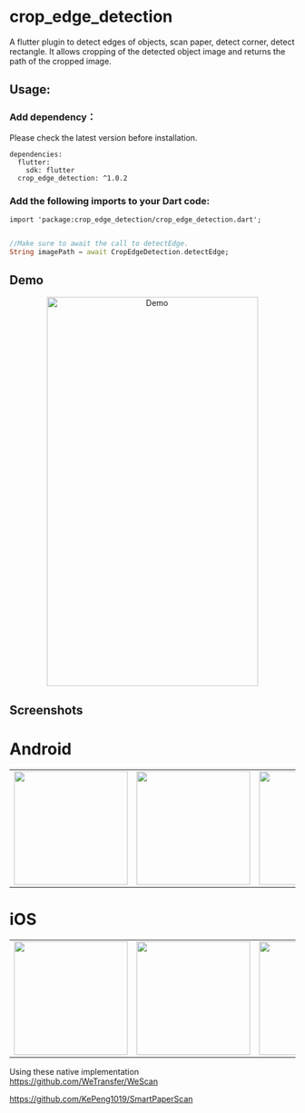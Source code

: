 # crop_edge_detection

A flutter plugin to detect edges of objects, scan paper, detect corner, detect rectangle. It allows cropping of the detected object image and returns the path of the cropped image.

## Usage:

### Add dependency：
Please check the latest version before installation.
```
dependencies:
  flutter:
    sdk: flutter
  crop_edge_detection: ^1.0.2
```

### Add the following imports to your Dart code:
```
import 'package:crop_edge_detection/crop_edge_detection.dart';
```

```dart

//Make sure to await the call to detectEdge.
String imagePath = await CropEdgeDetection.detectEdge;

```

## Demo

<p align="center">
  <img src="https://raw.githubusercontent.com/faisalramdan17/crop_edge_detection/master/screenshots/demo.gif" alt="Demo" style="margin:auto" width="372" height="686">
</p>

## Screenshots 

# Android

<div style="text-align: center">
   <table>
      <tr>
         <td style="text-align: center">
            <img src="https://raw.githubusercontent.com/faisalramdan17/crop_edge_detection/master/screenshots/android/1.jpg" width="200"/>
         </td>
         <td style="text-align: center">
            <img src="https://raw.githubusercontent.com/faisalramdan17/crop_edge_detection/master/screenshots/android/2.jpg" width="200" />
         </td>
         <td style="text-align: center">
            <img src="https://raw.githubusercontent.com/faisalramdan17/crop_edge_detection/master/screenshots/android/3.jpg" width="200"/>
         </td>
         <td style="text-align: center">
            <img src="https://raw.githubusercontent.com/faisalramdan17/crop_edge_detection/master/screenshots/android/4.jpg" width="200"/>
         </td>
      </tr>
   </table>
</div>


# iOS

<div style="text-align: center">
   <table>
      <tr>
         <td style="text-align: center">
            <img src="https://raw.githubusercontent.com/faisalramdan17/crop_edge_detection/master/screenshots/ios/1.jpg" width="200"/>
         </td>
         <td style="text-align: center">
            <img src="https://raw.githubusercontent.com/faisalramdan17/crop_edge_detection/master/screenshots/ios/2.jpg" width="200" />
         </td>
         <td style="text-align: center">
            <img src="https://raw.githubusercontent.com/faisalramdan17/crop_edge_detection/master/screenshots/ios/3.jpg" width="200"/>
         </td>
         <td style="text-align: center">
            <img src="https://raw.githubusercontent.com/faisalramdan17/crop_edge_detection/master/screenshots/ios/4.jpg" width="200"/>
         </td>
      </tr>
   </table>
</div>
   
Using these native implementation   
<a>https://github.com/WeTransfer/WeScan</a>

<a>https://github.com/KePeng1019/SmartPaperScan</a>

